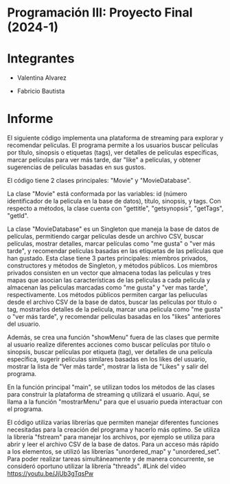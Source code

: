 # Programación III: Proyecto Final (2024-1)
# Integrantes
- Valentina Alvarez
* Fabricio Bautista
# Informe

El siguiente código implementa una plataforma de streaming para explorar y recomendar películas. El programa permite a los usuarios buscar películas por título, sinopsis o etiquetas (tags), ver detalles de películas específicas, marcar películas para ver más tarde, dar "like" a películas, y obtener sugerencias de películas basadas en sus gustos.

El código tiene 2 clases principales: "Movie" y "MovieDatabase".

La clase "Movie" está conformada por las variables: id (número identificador de la pelicula en la base de datos), título, sinopsis, y tags. Con respecto a métodos, la clase cuenta con "gettitle", "getsynopsis", "getTags", "getId".

La clase "MovieDatabase" es un Singleton que maneja la base de datos de películas, permitiendo cargar películas desde un archivo CSV, buscar películas, mostrar detalles, marcar películas como "me gusta" o "ver más tarde", y recomendar películas basadas en las etiquetas de las películas que han gustado. Esta clase tiene 3 partes principales: miembros privados, constructores y métodos de Singleton, y métodos públicos. Los miembros privados consisten en un vector que almacena todas las peliculas y tres mapas  que asocian las características de las peliculas a cada pelicula y almacenan las peliculas marcadas como "me gusta" y "ver mas tarde", respectivamente. Los métodos públicos permiten cargar las peliuculas desde el archivo CSV de la base de datos, buscar las peliculas por titulo o tag, mostrarlos detalles de la pelicula, marcar una pelicula como "me gusta" o "ver más tarde", y recomendar peliculas basadas en los "likes" anteriores del usuario.

Además, se crea una función "showMenu" fuera de las clases que permite al usuario realize diferentes acciones como buscar películas por título o sinopsis, buscar películas por etiqueta (tag), ver detalles de una película específica, sugerir películas similares basadas en los likes del usuario, mostrar la lista de "Ver más tarde", mostrar la lista de "Likes"  y salir del programa.

En la función principal "main", se utilizan todos los métodos de las clases para construir la plataforma de streaming q utilizará el usuario. Aquí, se llama a la función "mostrarMenu" para que el usuario pueda interactuar con el programa.

El código utiliza varias librerías que permiten manejar diferentes funciones necesitadas para la creación del programa  y hacerlo más optimo.  Se utiliza la librería "fstream" para manejar los archivos, por ejemplo se utiliza para abrir y leer el archivo CSV de la base de datos. Para un acceso más rápido a los elementos, se utilizó las librerías "unordered_map" y "unordered_set". Para poder realizar tareas simultáneamente y de manera concurrente, se consideró oportuno utilizar la librería "threads".
#Link del video
https://youtu.be/JjUb3gTqsPw

